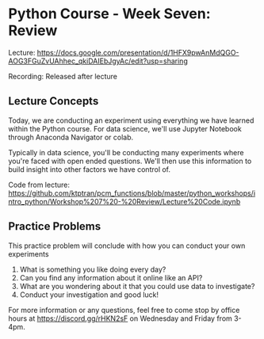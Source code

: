 # Python Course - Week Seven: Review
Lecture: https://docs.google.com/presentation/d/1HFX9pwAnMdQGO-AOG3FGuZvUAhhec_qkiDAIEbJgyAc/edit?usp=sharing

Recording: Released after lecture

## Lecture Concepts
Today, we are conducting an experiment using everything we have learned within the Python course.
For data science, we'll use Jupyter Notebook through Anaconda Navigator or colab.

Typically in data science, you'll be conducting many experiments where you're faced with open ended
questions. We'll then use this information to build insight into other factors we have control of.

Code from lecture: https://github.com/ktptran/pcm_functions/blob/master/python_workshops/intro_python/Workshop%207%20-%20Review/Lecture%20Code.ipynb

## Practice Problems
This practice problem will conclude with how you can conduct your own experiments
1. What is something you like doing every day?
2. Can you find any information about it online like an API?
3. What are you wondering about it that you could use data to investigate?
4. Conduct your investigation and good luck!

For more information or any questions, feel free to come stop by office hours at
https://discord.gg/rHKN2sF on Wednesday and Friday from 3-4pm.
